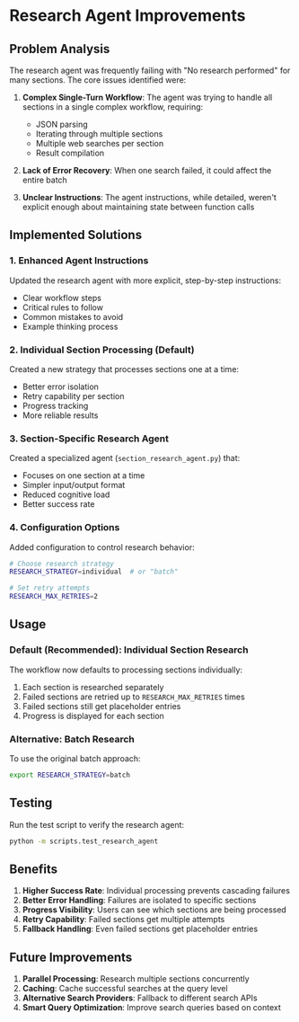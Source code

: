 # Research Agent Improvements

## Problem Analysis

The research agent was frequently failing with "No research performed" for many sections. The core issues identified were:

1. **Complex Single-Turn Workflow**: The agent was trying to handle all sections in a single complex workflow, requiring:
   - JSON parsing
   - Iterating through multiple sections
   - Multiple web searches per section
   - Result compilation
   
2. **Lack of Error Recovery**: When one search failed, it could affect the entire batch

3. **Unclear Instructions**: The agent instructions, while detailed, weren't explicit enough about maintaining state between function calls

## Implemented Solutions

### 1. Enhanced Agent Instructions
Updated the research agent with more explicit, step-by-step instructions:
- Clear workflow steps
- Critical rules to follow
- Common mistakes to avoid
- Example thinking process

### 2. Individual Section Processing (Default)
Created a new strategy that processes sections one at a time:
- Better error isolation
- Retry capability per section
- Progress tracking
- More reliable results

### 3. Section-Specific Research Agent
Created a specialized agent (`section_research_agent.py`) that:
- Focuses on one section at a time
- Simpler input/output format
- Reduced cognitive load
- Better success rate

### 4. Configuration Options
Added configuration to control research behavior:
```bash
# Choose research strategy
RESEARCH_STRATEGY=individual  # or "batch"

# Set retry attempts
RESEARCH_MAX_RETRIES=2
```

## Usage

### Default (Recommended): Individual Section Research
The workflow now defaults to processing sections individually:
1. Each section is researched separately
2. Failed sections are retried up to `RESEARCH_MAX_RETRIES` times
3. Failed sections still get placeholder entries
4. Progress is displayed for each section

### Alternative: Batch Research
To use the original batch approach:
```bash
export RESEARCH_STRATEGY=batch
```

## Testing

Run the test script to verify the research agent:
```bash
python -m scripts.test_research_agent
```

## Benefits

1. **Higher Success Rate**: Individual processing prevents cascading failures
2. **Better Error Handling**: Failures are isolated to specific sections
3. **Progress Visibility**: Users can see which sections are being processed
4. **Retry Capability**: Failed sections get multiple attempts
5. **Fallback Handling**: Even failed sections get placeholder entries

## Future Improvements

1. **Parallel Processing**: Research multiple sections concurrently
2. **Caching**: Cache successful searches at the query level
3. **Alternative Search Providers**: Fallback to different search APIs
4. **Smart Query Optimization**: Improve search queries based on context 